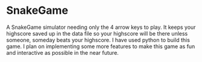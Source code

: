 # SnakeGame
A SnakeGame simulator needing only the 4 arrow keys to play. It keeps your highscore saved up in the data file so your highscore will be there unless someone, someday beats your highscore. 
I have used python to build this game.
I plan on implementing some more features to make this game as fun and interactive as possible in the near future. 
